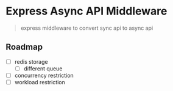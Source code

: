 # Express Async API Middleware

> express middleware to convert sync api to async api

## Roadmap

- [ ] redis storage
  - [ ] different queue
- [ ] concurrency restriction
- [ ] workload restriction
